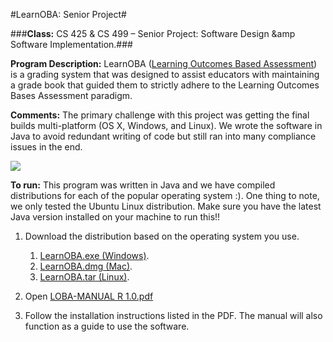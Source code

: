 #LearnOBA: Senior Project#

###**Class:** CS 425 & CS 499 &ndash; Senior Project: Software Design &amp Software Implementation.###

**Program Description:** LearnOBA ([Learning Outcomes Based Assessment](http://en.wikipedia.org/wiki/Outcome-based_education "LearnOBA")) is a grading system that was designed to assist educators with maintaining a grade book that guided them to strictly adhere to the Learning Outcomes Bases Assessment paradigm.

**Comments:** The primary challenge with this project was getting the final builds multi-platform (OS X, Windows, and Linux). We wrote the software in Java to avoid redundant writing of code but still ran into many compliance issues in the end.

![](loba.png)

**To run:** This program was written in Java and we have compiled distributions for each of the popular operating system :). One thing to note, we only tested the Ubuntu Linux distribution. Make sure you have the latest Java version installed on your machine to run this!!

1. Download the distribution based on the operating system you use.
	1. [LearnOBA.exe (Windows)](https://drive.google.com/file/d/0Bwi6Jnp9m7pQRzcwa1gyOW9TSk0/view?usp=sharing).
	2. [LearnOBA.dmg (Mac)](https://drive.google.com/file/d/0Bwi6Jnp9m7pQcU5JZFpEWVhtYjA/view?usp=sharing).
	3. [LearnOBA.tar (Linux)](https://drive.google.com/file/d/0Bwi6Jnp9m7pQOHcwUnJOOFJUaHM/view?usp=sharing).
1. Open [LOBA-MANUAL R 1.0.pdf](https://github.com/brianolsen87/SIUE-Projects/blob/master/CS%20425%20%26%20499%20Senior%20Project%20-%20Software%20Design%20%26%20Implementation/LearnOBA/resources/LOBA-MANUAL%20R%201.0.pdf)

1. Follow the installation instructions listed in the PDF. The manual will also function as a guide to use the software.